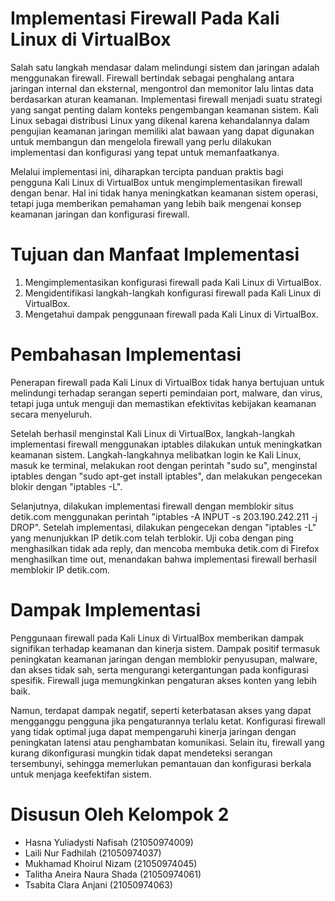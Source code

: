 # Implementasi Firewall Pada Kali Linux di VirtualBox
Salah satu langkah mendasar dalam melindungi sistem dan jaringan adalah menggunakan firewall. Firewall bertindak sebagai penghalang antara jaringan internal dan eksternal, mengontrol dan memonitor lalu lintas data berdasarkan aturan keamanan. Implementasi firewall menjadi suatu strategi yang sangat penting dalam konteks pengembangan keamanan sistem. Kali Linux sebagai distribusi Linux yang dikenal karena kehandalannya dalam pengujian keamanan jaringan memiliki alat bawaan yang dapat digunakan untuk membangun dan mengelola firewall yang perlu dilakukan implementasi dan konfigurasi yang tepat untuk memanfaatkanya. 

Melalui implementasi ini, diharapkan tercipta panduan praktis bagi pengguna Kali Linux di VirtualBox untuk mengimplementasikan firewall dengan benar. Hal ini tidak hanya meningkatkan keamanan sistem operasi, tetapi juga memberikan pemahaman yang lebih baik mengenai konsep keamanan jaringan dan konfigurasi firewall. 
# Tujuan dan Manfaat Implementasi
1. Mengimplementasikan konfigurasi firewall pada Kali Linux di VirtualBox.
2. Mengidentifikasi langkah-langkah konfigurasi firewall pada Kali Linux di VirtualBox.
3. Mengetahui dampak penggunaan firewall pada Kali Linux di VirtualBox.
# Pembahasan Implementasi
Penerapan firewall pada Kali Linux di VirtualBox tidak hanya bertujuan untuk melindungi terhadap serangan seperti pemindaian port, malware, dan virus, tetapi juga untuk menguji dan memastikan efektivitas kebijakan keamanan secara menyeluruh. 

Setelah berhasil menginstal Kali Linux di VirtualBox, langkah-langkah implementasi firewall menggunakan iptables dilakukan untuk meningkatkan keamanan sistem. Langkah-langkahnya melibatkan login ke Kali Linux, masuk ke terminal, melakukan root dengan perintah "sudo su", menginstal iptables dengan "sudo apt-get install iptables", dan melakukan pengecekan blokir dengan "iptables -L".

Selanjutnya, dilakukan implementasi firewall dengan memblokir situs detik.com menggunakan perintah "iptables -A INPUT -s 203.190.242.211 -j DROP". Setelah implementasi, dilakukan pengecekan dengan "iptables -L" yang menunjukkan IP detik.com telah terblokir. Uji coba dengan ping menghasilkan tidak ada reply, dan mencoba membuka detik.com di Firefox menghasilkan time out, menandakan bahwa implementasi firewall berhasil memblokir IP detik.com.
# Dampak Implementasi
Penggunaan firewall pada Kali Linux di VirtualBox memberikan dampak signifikan terhadap keamanan dan kinerja sistem. Dampak positif termasuk peningkatan keamanan jaringan dengan memblokir penyusupan, malware, dan akses tidak sah, serta mengurangi ketergantungan pada konfigurasi spesifik. Firewall juga memungkinkan pengaturan akses konten yang lebih baik.

Namun, terdapat dampak negatif, seperti keterbatasan akses yang dapat mengganggu pengguna jika pengaturannya terlalu ketat. Konfigurasi firewall yang tidak optimal juga dapat mempengaruhi kinerja jaringan dengan peningkatan latensi atau penghambatan komunikasi. Selain itu, firewall yang kurang dikonfigurasi mungkin tidak dapat mendeteksi serangan tersembunyi, sehingga memerlukan pemantauan dan konfigurasi berkala untuk menjaga keefektifan sistem.
# Disusun Oleh Kelompok 2
- Hasna Yuliadysti Nafisah (21050974009)
- Laili Nur Fadhilah (21050974037)
- Mukhamad Khoirul Nizam (21050974045)
- Talitha Aneira Naura Shada (21050974061)
- Tsabita Clara Anjani (21050974063)
